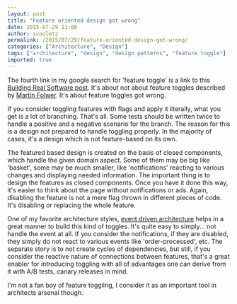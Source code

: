 ```yaml
---
layout: post
title: "Feature oriented design got wrong"
date: 2015-07-29 11:00
author: scooletz
permalink: /2015/07/29/feature-oriented-design-got-wrong/
categories: ["Architecture", "Design"]
tags: ["architecture", "design", "design patterns", "feature toggle"]
imported: true
---
```


The fourth link in my google search for 'feature toggle' is a link to this [Building Real Software post](http://swreflections.blogspot.com/2014/08/feature-toggles-are-one-of-worst-kinds.html). It's about not about feature toggles described by [Martin Folwer](http://martinfowler.com/bliki/FeatureToggle.html). It's about feature toggles got wrong.

If you consider toggling features with flags and apply it literally, what you get is a lot of branching. That's all. Some tests should be written twice to handle a positive and a negative scenario for the branch. The reason for this is a design not prepared to handle toggling properly. In the majority of cases, it's a design which is not feature-based on its own.

The featured based design is created on the basis of closed components, which handle the given domain aspect. Some of them may be big like 'basket', some may be much smaller, like 'notifications' reacting to various changes and displaying needed information. The important thing is to design the features as closed components. Once you have it done this way, it's easier to think about the page without notifications or ads. Again, disabling the feature is not a mere flag thrown in different pieces of code. It's disabling or replacing the whole feature.

One of my favorite architecture styles, [event driven architecture](http://martinfowler.com/eaaDev/EventNarrative.html) helps in a great manner to build this kind of toggles. It's quite easy to simply... not handle the event at all. If you consider the notifications, if they are disabled, they simply do not react to various events like 'order-processed', etc. The separate story is to not create cycles of dependencies, but still, if you consider the reactive nature of connections between features, that's a great enabler for introducing toggling with all of advantages one can derive from it with A/B tests, canary releases in mind.

I'm not a fan boy of feature toggling, I consider it as an important tool in architects arsenal though.
